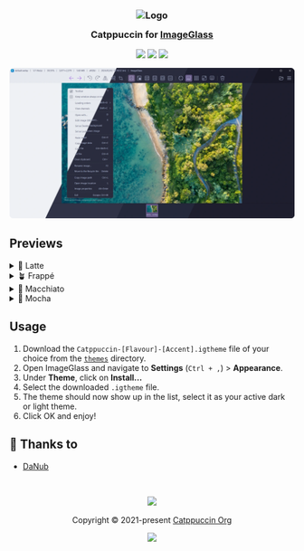 <h3 align="center">
	<img src="https://raw.githubusercontent.com/catppuccin/catppuccin/main/assets/logos/exports/1544x1544_circle.png" width="100" alt="Logo"/><br/>
	<img src="https://raw.githubusercontent.com/catppuccin/catppuccin/main/assets/misc/transparent.png" height="30" width="0px"/>
	Catppuccin for <a href="https://imageglass.org/">ImageGlass</a>
	<img src="https://raw.githubusercontent.com/catppuccin/catppuccin/main/assets/misc/transparent.png" height="30" width="0px"/>
</h3>

<p align="center">
	<a href="https://github.com/DaNubCoding/image-glass/stargazers"><img src="https://img.shields.io/github/stars/DaNubCoding/image-glass?colorA=363a4f&colorB=b7bdf8&style=for-the-badge"></a>
	<a href="https://github.com/DaNubCoding/image-glass/issues"><img src="https://img.shields.io/github/issues/DaNubCoding/image-glass?colorA=363a4f&colorB=f5a97f&style=for-the-badge"></a>
	<a href="https://github.com/DaNubCoding/image-glass/contributors"><img src="https://img.shields.io/github/contributors/DaNubCoding/image-glass?colorA=363a4f&colorB=a6da95&style=for-the-badge"></a>
</p>

<p align="center">
	<img src="./assets/preview.webp"/>
</p>

## Previews

<details>
<summary>🌻 Latte</summary>
<img src="./assets/latte.webp"/>
</details>
<details>
<summary>🪴 Frappé</summary>
<img src="./assets/frappe.webp"/>
</details>
<details>
<summary>🌺 Macchiato</summary>
<img src="./assets/macchiato.webp"/>
</details>
<details>
<summary>🌿 Mocha</summary>
<img src="./assets/mocha.webp"/>
</details>

## Usage

1. Download the `Catppuccin-[Flavour]-[Accent].igtheme` file of your choice from the [`themes`](./themes/) directory.
2. Open ImageGlass and navigate to **Settings** (`Ctrl + ,`) > **Appearance**.
3. Under **Theme**, click on **Install...**
4. Select the downloaded `.igtheme` file.
5. The theme should now show up in the list, select it as your active dark or light theme.
6. Click OK and enjoy!

## 💝 Thanks to

- [DaNub](https://github.com/DaNubCoding)

&nbsp;

<p align="center">
	<img src="https://raw.githubusercontent.com/catppuccin/catppuccin/main/assets/footers/gray0_ctp_on_line.svg?sanitize=true" />
</p>

<p align="center">
	Copyright &copy; 2021-present <a href="https://github.com/catppuccin" target="_blank">Catppuccin Org</a>
</p>

<p align="center">
	<a href="https://github.com/catppuccin/catppuccin/blob/main/LICENSE"><img src="https://img.shields.io/static/v1.svg?style=for-the-badge&label=License&message=MIT&logoColor=d9e0ee&colorA=363a4f&colorB=b7bdf8"/></a>
</p>
